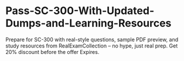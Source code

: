 # Pass-SC-300-With-Updated-Dumps-and-Learning-Resources
Prepare for SC-300 with real-style questions, sample PDF preview, and study resources from RealExamCollection – no hype, just real prep. Get 20% discount before the offer Expires.
